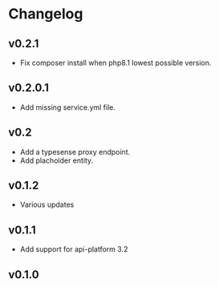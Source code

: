 # Changelog

## v0.2.1

* Fix composer install when php8.1 lowest possible version.

## v0.2.0.1

* Add missing service.yml file.

## v0.2

* Add a typesense proxy endpoint.
* Add placholder entity.

## v0.1.2

* Various updates

## v0.1.1

* Add support for api-platform 3.2

## v0.1.0